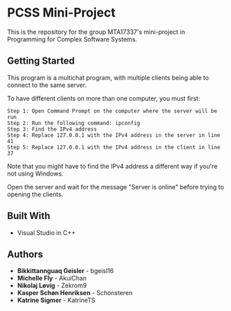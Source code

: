 # PCSS Mini-Project
This is the repository for the group MTA17337's mini-project in Programming for Complex Software Systems.

## Getting Started
This program is a multichat program, with multiple clients being able to connect to the same server.

To have different clients on more than one computer, you must first:
```
Step 1: Open Command Prompt on the computer where the server will be run
Step 2: Run the following command: ipconfig
Step 3: Find the IPv4 address
Step 4: Replace 127.0.0.1 with the IPv4 address in the server in line 41
Step 5: Replace 127.0.0.1 with the IPv4 address in the client in line 37
```
Note that you might have to find the IPv4 address a different way if you're not using Windows.

Open the server and wait for the message "Server is online" before trying to opening the clients.

## Built With
* Visual Studio in C++

## Authors
* **Bikkittannguaq Geisler** - bgeisl16
* **Michelle Fly** - AkuiChan
* **Nikolaj Løvig** - Zekrom9
* **Kasper Schøn Henriksen** - Schonsteren
* **Katrine Sigmer** - KatrineTS
